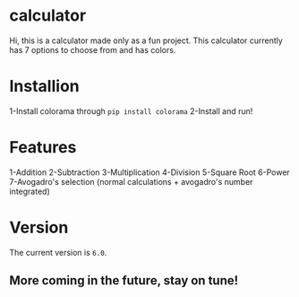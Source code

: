 # calculator
Hi, this is a calculator made only as a fun project.
This calculator currently has 7 options to choose from and has colors.







# Installion

1-Install colorama through `pip install colorama`
2-Install and run!




# Features
1-Addition
2-Subtraction
3-Multiplication
4-Division
5-Square Root
6-Power
7-Avogadro's selection (normal calculations + avogadro's number integrated)

# Version
The current version is `6.0`.
## More coming in the future, stay on tune!
